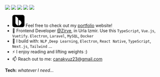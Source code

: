 [<img src="https://img.shields.io/badge/github-2312100E.svg?&style=for-the-badge&logo=github&logoColor=white&color=black" />](https://github.com/canakyuz)
[<img src="https://img.shields.io/badge/linkedin-%230077B5.svg?&style=for-the-badge&logo=linkedin&logoColor=white" />](https://www.linkedin.com/in/canakyuzz)
[<img src="https://img.shields.io/static/v1?message=Instagram&logo=instagram&label=&color=E4405F&logoColor=white&labelColor=&style=for-the-badge" />](https://instagram.com/canakyuz__)
[<img src="https://img.shields.io/static/v1?message=Medium&logo=medium&label=&color=12100E&logoColor=white&labelColor=&style=for-the-badge"/>](https://canakyuz.medium.com/)
[<img src="https://img.shields.io/badge/Twitter-1DA1F2?style=for-the-badge&logo=twitter&logoColor=white" />](https://www.twitter.com/in/bcakyz/)


- [![](https://github.com/canakyuz/v4/blob/main/public/logo/favicon.svg)](https://canakyuz.dev/) Feel free to check out my [portfolio](https://canakyuz.dev/) website!
- 🏢 Frontend Developer [@Zirve](https://zirve-bilgisayar.com/), in Urla Izmir. Use this `TypeScript`, `Vue.js`, `Vuetify`. `Electron`, `Laravel`, `MySQL`, `Docker`
- 🧰 I build with:  `NLP` ,`Deep Learning`, `Electron`, `React Native`, `TypeScript`, `Next.js`, `Tailwind` ...
- ⚡ I enjoy reading and lifting weights :)
- 📫 Reach out to me: canakyuz23@gmail.com

**Tech:** _whatever I need..._
